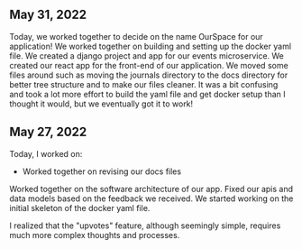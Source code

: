 ## May 31, 2022

Today, we worked together to decide on the name OurSpace for our application! We worked together on building and setting up the docker yaml file. We created a django project and app for our events microservice. We created our react app for the front-end of our application. We moved some files around such as moving the journals directory to the docs directory for better tree structure and to make our files cleaner. It was a bit confusing and took a lot more effort to build the yaml file and get docker setup than I thought it would, but we eventually got it to work!

## May 27, 2022

Today, I worked on:

* Worked together on revising our docs files

Worked together on the software architecture of our app. Fixed our apis and data models based on the feedback we received. We started working on the initial skeleton of the docker yaml file.

I realized that the "upvotes" feature, although seemingly simple, requires much more complex thoughts and processes.